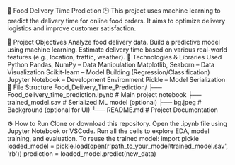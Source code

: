 🍔 Food Delivery Time Prediction 🕒
This project uses machine learning to predict the delivery time for online food orders. It aims to optimize delivery logistics and improve customer satisfaction.

📌 Project Objectives
Analyze food delivery data.
Build a predictive model using machine learning.
Estimate delivery time based on various real-world features (e.g., location, traffic, weather).
🧠 Technologies & Libraries Used
Python
Pandas, NumPy – Data Manipulation
Matplotlib, Seaborn – Data Visualization
Scikit-learn – Model Building (Regression/Classification)
Jupyter Notebook – Development Environment
Pickle – Model Serialization
📂 File Structure
Food_Delivery_Time_Prediction/ ├── Food_delivery_time_prediction.ipynb # Main project notebook ├── trained_model.sav # Serialized ML model (optional) ├── bg.jpeg # Background (optional for UI) └── README.md # Project Documentation

⚙️ How to Run
Clone or download this repository.
Open the .ipynb file using Jupyter Notebook or VSCode.
Run all the cells to explore EDA, model training, and evaluation.
To reuse the trained model:
import pickle
loaded_model = pickle.load(open(r'path_to_your_model\trained_model.sav', 'rb'))
prediction = loaded_model.predict(new_data)
